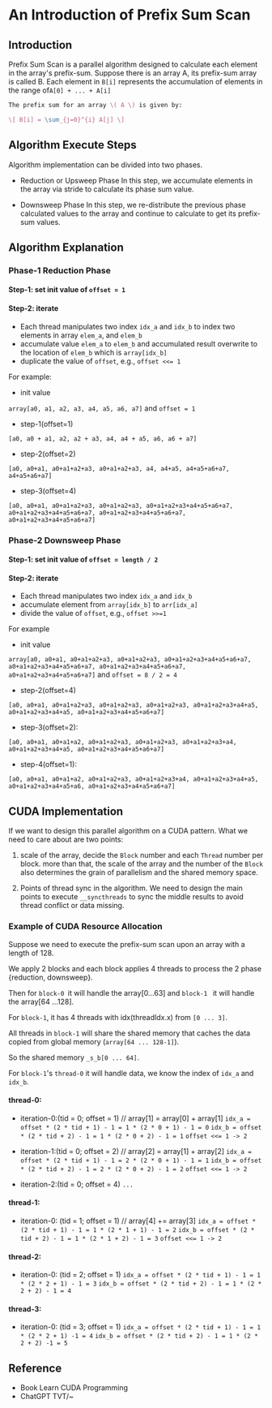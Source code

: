 # An Introduction of Prefix Sum Scan 

## Introduction 
Prefix Sum Scan is a parallel algorithm designed to calculate each element in the array's prefix-sum. 
Suppose there is an array A, its prefix-sum array is called B.
Each element in `B[i]` represents the accumulation of elements in the range of`A[0] + ... + A[i]`

```latex
The prefix sum for an array \( A \) is given by:

\[ B[i] = \sum_{j=0}^{i} A[j] \]
```
## Algorithm Execute Steps 
Algorithm implementation can be divided into two phases. 
* Reduction or Upsweep Phase
In this step, we accumulate elements in the array via stride to calculate its phase sum value.

* Downsweep Phase
In this step, we re-distribute the previous phase calculated values to the array and continue to calculate to get its prefix-sum values. 

## Algorithm Explanation 
### Phase-1 Reduction Phase
#### Step-1: set init value of `offset = 1`
#### Step-2: iterate 
* Each thread manipulates two index `idx_a` and `idx_b` to index two elements in array `elem_a`, and `elem_b`
* accumulate value `elem_a` to `elem_b` and accumulated result overwrite to the location of `elem_b` which is `array[idx_b]`
* duplicate the value of `offset`, e.g., `offset <<= 1`

For example:

* init value

`array[a0, a1, a2, a3, a4, a5, a6, a7]` and `offset = 1`

* step-1(offset=1)

`[a0, a0 + a1, a2, a2 + a3, a4, a4 + a5, a6, a6 + a7]`

* step-2(offset=2)

`[a0, a0+a1, a0+a1+a2+a3, a0+a1+a2+a3, a4, a4+a5, a4+a5+a6+a7, a4+a5+a6+a7]`

* step-3(offset=4)

`[a0, a0+a1, a0+a1+a2+a3, a0+a1+a2+a3, a0+a1+a2+a3+a4+a5+a6+a7, a0+a1+a2+a3+a4+a5+a6+a7, a0+a1+a2+a3+a4+a5+a6+a7, a0+a1+a2+a3+a4+a5+a6+a7]`

### Phase-2 Downsweep Phase
#### Step-1: set init value of `offset = length / 2`
#### Step-2: iterate
* Each thread manipulates two index `idx_a` and `idx_b`
* accumulate element from `array[idx_b]` to `arr[idx_a]`
* divide the value of `offset`, e.g., `offset >>=1`

For example
* init value

`array[a0, a0+a1, a0+a1+a2+a3, a0+a1+a2+a3, a0+a1+a2+a3+a4+a5+a6+a7, a0+a1+a2+a3+a4+a5+a6+a7, a0+a1+a2+a3+a4+a5+a6+a7, a0+a1+a2+a3+a4+a5+a6+a7]` and `offset = 8 / 2 = 4`

* step-2(offset=4)

`[a0, a0+a1, a0+a1+a2+a3, a0+a1+a2+a3, a0+a1+a2+a3, a0+a1+a2+a3+a4+a5, a0+a1+a2+a3+a4+a5, a0+a1+a2+a3+a4+a5+a6+a7]`

* step-3(offset=2):

`[a0, a0+a1, a0+a1+a2, a0+a1+a2+a3, a0+a1+a2+a3, a0+a1+a2+a3+a4, a0+a1+a2+a3+a4+a5, a0+a1+a2+a3+a4+a5+a6+a7]`

* step-4(offset=1):
  
`[a0, a0+a1, a0+a1+a2, a0+a1+a2+a3, a0+a1+a2+a3+a4, a0+a1+a2+a3+a4+a5, a0+a1+a2+a3+a4+a5+a6, a0+a1+a2+a3+a4+a5+a6+a7]`


## CUDA Implementation 
If we want to design this parallel algorithm on a CUDA pattern.  What we need to care about are two points:
1. scale of the array, decide the `Block` number and each `Thread` number per block. more than that, the scale of the array and the number of the `Block` also determines the grain of parallelism and the shared memory space. 

2. Points of thread sync in the algorithm. We need to design the main points to execute `__syncthreads` to sync the middle results to avoid thread conflict or data missing. 

### Example of CUDA Resource Allocation 

Suppose we need to execute the prefix-sum scan upon an array with a length of 128.

We apply 2 blocks and each block applies 4 threads to process the 2 phase {reduction, downsweep}.

Then for `block-0 `it will handle the array[0...63] and `block-1 ` it will handle the array[64 ...128]. 

For `block-1`, it has 4 threads with idx(threadIdx.x) from `[0 ... 3]`.

All threads in `block-1` will share the shared memory that caches the data copied from global memory (`array[64 ... 128-1]`).

So the shared memory `_s_b[0 ... 64]`.

For `block-1`'s `thread-0` it will handle data, we know the index of `idx_a` and `idx_b`.
#### thread-0:
* iteration-0:(tid = 0; offset = 1) 
// array[1] = array[0] + array[1]
`idx_a = offset * (2 * tid + 1) - 1 = 1 * (2 * 0 + 1) - 1 = 0`
`idx_b = offset * (2 * tid + 2) - 1 = 1 * (2 * 0 + 2) - 1 = 1`
`offset <<= 1 -> 2`

* iteration-1:(tid = 0; offset = 2)
// array[2] = array[1] + array[2] 
`idx_a = offset * (2 * tid + 1) - 1 = 2 * (2 * 0 + 1) - 1 = 1`
`idx_b = offset * (2 * tid + 2) - 1 = 2 * (2 * 0 + 2) - 1 = 2` 
`offset <<= 1 -> 2`
* iteration-2:(tid = 0; offset = 4)
`...`

#### thread-1: 
* iteration-0: (tid = 1; offset = 1)
// array[4] += array[3] 
`idx_a = offset * (2 * tid + 1) - 1 = 1 * (2 * 1 + 1) - 1 = 2`
`idx_b = offset * (2 * tid + 2) - 1 = 1 * (2 * 1 + 2) - 1 = 3`
`offset <<= 1 -> 2`

#### thread-2: 
* iteration-0: (tid = 2; offset = 1)
`idx_a = offset * (2 * tid + 1) - 1 = 1 * (2 * 2 + 1) - 1 = 3`
`idx_b = offset * (2 * tid + 2) - 1 = 1 * (2 * 2 + 2) - 1 = 4`

#### thread-3: 
* iteration-0: (tid = 3; offset = 1)
`idx_a = offset * (2 * tid + 1) - 1 = 1 * (2 * 2 + 1) -1 = 4`
`idx_b = offset * (2 * tid + 2) - 1 = 1 * (2 * 2 + 2) -1 = 5`

## Reference 
* Book Learn CUDA Programming 
* ChatGPT TVT/~ 
